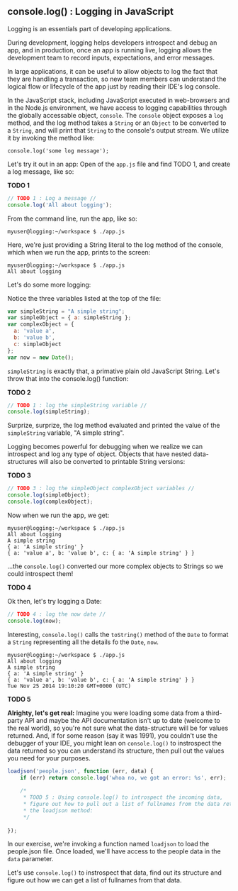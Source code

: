 console.log() : Logging in JavaScript
---

Logging is an essentials part of developing applications.  

During development, logging helps developers introspect and debug an app, and in production, once an app is running live, logging allows the development team to record inputs, expectations, and error messages.

In large applications, it can be useful to allow objects to log the fact that they are handling a transaction, so new team members can understand the logical flow or lifecycle of the app just by reading their IDE's log console.

In the JavaScript stack, including JavaScript executed in web-browsers and in the Node.js environment, we have access to logging capabilities through the globally accessable object, `console`.  The `console` object exposes a `log` method, and the log method takes a `String` or an `Object` to be converted to a `String`, and will print that `String` to the console's output stream.  We utilize it by invoking the method like:

    console.log('some log message');

Let's try it out in an app: Open of the `app.js` file and find TODO 1, and create a log message, like so:

**TODO 1**
```javascript
// TODO 1 : Log a message //
console.log('All about logging');
```

From the command line, run the app, like so:

    myuser@logging:~/workspace $ ./app.js 

Here, we're just providing a String literal to the log method of the console, which when we run the app, prints to the screen:

    myuser@logging:~/workspace $ ./app.js 
    All about logging

Let's do some more logging:

Notice the three variables listed at the top of the file:

```javascript
var simpleString = "A simple string";
var simpleObject = { a: simpleString };
var complexObject = { 
  a: 'value a',
  b: 'value b',
  c: simpleObject
};
var now = new Date();
```

`simpleString` is exactly that, a primative plain old JavaScript String.  Let's throw that into the console.log() function:

**TODO 2**

```javascript
// TODO 1 : log the simpleString variable //
console.log(simpleString);
```

Surprize, surprize, the log method evaluated and printed the value of the `simpleString` variable, "A simple string".

Logging becomes powerful for debugging when we realize we can introspect and log any type of object.  Objects that have nested data-structures will also be converted to printable String versions:

**TODO 3**

```javascript
// TODO 3 : log the simpleObject complexObject variables //
console.log(simpleObject);
console.log(complexObject);
```

Now when we run the app, we get:

    myuser@logging:~/workspace $ ./app.js 
    All about logging
    A simple string
    { a: 'A simple string' }
    { a: 'value a', b: 'value b', c: { a: 'A simple string' } }

...the `console.log()` converted our more complex objects to Strings so we could introspect them!


**TODO 4**

Ok then, let's try logging a Date:

```javascript
// TODO 4 : log the now date //
console.log(now);
```

Interesting, `console.log()` calls the `toString()` method of the `Date` to format a `String` representing all the details fo the `Date`, `now`.

    myuser@logging:~/workspace $ ./app.js 
    All about logging
    A simple string
    { a: 'A simple string' }
    { a: 'value a', b: 'value b', c: { a: 'A simple string' } }
    Tue Nov 25 2014 19:10:20 GMT+0000 (UTC)


**TODO 5**

**Alrighty, let's get real:** Imagine you were loading some data from a third-party API and maybe the API documentation isn't up to date (welcome to the real world), so you're not sure what the data-structure will be for values returned.  And, if for some reason (say it was 1991), you couldn't use the debugger of your IDE, you might lean on `console.log()` to instrospect the data returned so you can understand its structure, then pull out the values you need for your purposes.

```javascript
loadjson('people.json', function (err, data) {
    if (err) return console.log('whoa no, we got an error: %s', err);
    
    /* 
     * TOOD 5 : Using console.log() to introspect the incoming data, 
     * figure out how to pull out a list of fullnames from the data returned 
     * the loadjson method:
     */
     
});
```

In our exercise, we're invoking a function named `loadjson` to load the people.json file.  Once loaded, we'll have access to the people data in the `data` parameter.

Let's use `console.log()` to instrospect that data, find out its structure and figure out how we can get a list of fullnames from that data.
